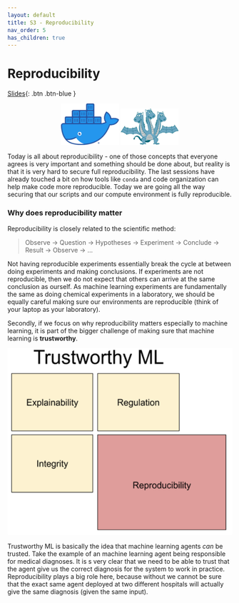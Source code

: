 ```yaml
---
layout: default
title: S3 - Reproducibility
nav_order: 5
has_children: true
---
```


# Reproducibility

[Slides](../slides/Reproducibility.pdf){: .btn .btn-blue }

<p align="center">
  <img src="../figures/icons/docker.png" width="130"> 
  <img src="../figures/icons/hydra.png" width="130"> 
</p>

Today is all about reproducibility - one of those concepts that everyone agrees is very important and something should 
be done about, but reality is that it is very hard to secure full reproducibility. The last sessions have already 
touched a bit on how tools like `conda` and code organization can help make code more reproducible. Today we are going 
all the way securing that our scripts and our compute environment is fully reproducible. 

### Why does reproducibility matter
Reproducibility is closely related to the scientific method: 

> Observe -> Question -> Hypotheses -> Experiment -> Conclude -> Result -> Observe -> ...

Not having reproducible experiments essentially break the cycle at between doing experiments and making conclusions. 
If experiments are not reproducible, then we do not expect that others can arrive at the same conclusion as ourself. 
As machine learning experiments are fundamentally the same as doing chemical experiments in a laboratory, we should be 
equally careful making sure our environments are reproducible (think of your laptop as your laboratory).

Secondly, if we focus on why reproducibility matters especially to machine learning, it is part of the bigger challenge 
of making sure that machine learning is **trustworthy**.

<p align="center">
   <img src="../figures/trustworthy_ml.png" width="600" title="All credit to https://towardsdatascience.com/reproducible-machine-learning-cf1841606805">
</p>

Trustworthy ML is basically the idea that machine learning agents *can* be trusted. Take the example of an machine 
learning agent being responsible for medical diagnoses. It is s very clear that we need to be able to trust that the 
agent give us the correct diagnosis for the system to work in practice. Reproducibility plays a big role here, 
because without we cannot be sure that the exact same agent deployed at two different hospitals will actually give 
the same diagnosis (given the same input).
